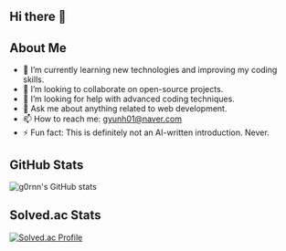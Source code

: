 ## Hi there 👋

<!--
**g0rnn/g0rnn** is a ✨ _special_ ✨ repository because its `README.md` (this file) appears on your GitHub profile.

Here are some ideas to get you started:

- 🔭 I’m currently working on ...
- 🌱 I’m currently learning ...
- 👯 I’m looking to collaborate on ...
- 🤔 I’m looking for help with ...
- 💬 Ask me about ...
- 📫 How to reach me: ...
- 😄 Pronouns: ...
- ⚡ Fun fact: ...
-->

## About Me

- 🌱 I’m currently learning new technologies and improving my coding skills.
- 👯 I’m looking to collaborate on open-source projects.
- 🤔 I’m looking for help with advanced coding techniques.
- 💬 Ask me about anything related to web development.
- 📫 How to reach me: [gyunh01@naver.com](mailto:gyunh01@naver.com)
- ⚡ Fun fact: This is definitely not an AI-written introduction. Never.

## GitHub Stats

![g0rnn's GitHub stats](https://github-readme-stats.vercel.app/api?username=g0rnn&show_icons=true&theme=transparent)

## Solved.ac Stats

[![Solved.ac Profile](http://mazassumnida.wtf/api/v2/generate_badge?boj=gyunh01)](https://solved.ac/gyunh01/)
<!--
## Languages and Tools

![JavaScript](https://img.shields.io/badge/-JavaScript-black?style=flat-square&logo=javascript)
![Python](https://img.shields.io/badge/-Python-black?style=flat-square&logo=python)
![HTML5](https://img.shields.io/badge/-HTML5-black?style=flat-square&logo=html5)
![CSS3](https://img.shields.io/badge/-CSS3-black?style=flat-square&logo=css3)
![Node.js](https://img.shields.io/badge/-Node.js-black?style=flat-square&logo=node.js)
![React](https://img.shields.io/badge/-React-black?style=flat-square&logo=react)
![Git](https://img.shields.io/badge/-Git-black?style=flat-square&logo=git)
![GitHub](https://img.shields.io/badge/-GitHub-black?style=flat-square&logo=github)
-->

<!--## Recent Activity-->

<!--START_SECTION:activity-->
<!--END_SECTION:activity-->

<!--
## Connect with Me

[![LinkedIn](https://img.shields.io/badge/-LinkedIn-black?style=flat-square&logo=linkedin)](https://www.linkedin.com/in/your-linkedin/)
[![Twitter](https://img.shields.io/badge/-Twitter-black?style=flat-square&logo=twitter)](https://twitter.com/your-twitter/)
-->
